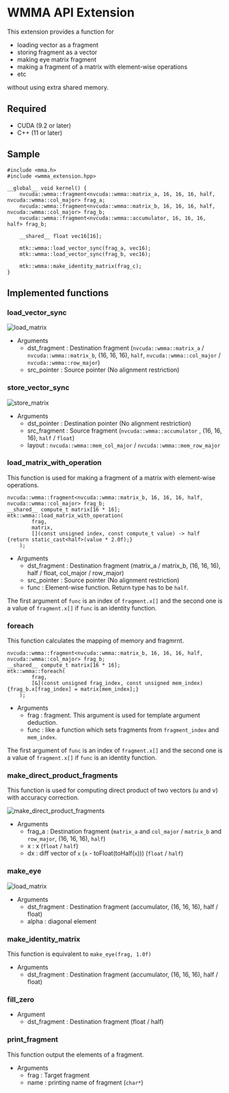 # WMMA API Extension

This extension provides a function for
- loading vector as a fragment
- storing fragment as a vector
- making eye matrix fragment
- making a fragment of a matrix with element-wise operations
- etc

without using extra shared memory.

## Required
- CUDA (9.2 or later)
- C++ (11 or later)

## Sample
```cuda
#include <mma.h>
#include <wmma_extension.hpp>

__global__ void kernel() {
	nvcuda::wmma::fragment<nvcuda::wmma::matrix_a, 16, 16, 16, half, nvcuda::wmma::col_major> frag_a;
	nvcuda::wmma::fragment<nvcuda::wmma::matrix_b, 16, 16, 16, half, nvcuda::wmma::col_major> frag_b;
	nvcuda::wmma::fragment<nvcuda::wmma::accumulator, 16, 16, 16, half> frag_b;

	__shared__ float vec16[16];

	mtk::wmma::load_vector_sync(frag_a, vec16);
	mtk::wmma::load_vector_sync(frag_b, vec16);

	mtk::wmma::make_identity_matrix(frag_c);
}
```

## Implemented functions
### load_vector_sync
![load_matrix](docs/load_vector-en.svg)
- Arguments
  - dst_fragment : Destination fragment (`nvcuda::wmma::matrix_a` / `nvcuda::wmma::matrix_b`, (16, 16, 16), `half`, `nvcuda::wmma::col_major` / `nvcuda::wmma::row_major`)
  - src_pointer  : Source pointer (No alignment restriction)

### store_vector_sync
![store_matrix](docs/store_vector-en.svg)
- Arguments
  - dst_pointer  : Destination pointer (No alignment restriction)
  - src_fragment : Source fragment (`nvcuda::wmma::accumulator` , (16, 16, 16), `half` / `float`)
  - layout       : `nvcuda::wmma::mem_col_major` / `nvcuda::wmma::mem_row_major`

### load_matrix_with_operation
This function is used for making a fragment of a matrix with element-wise operations.
```cuda
nvcuda::wmma::fragment<nvcuda::wmma::matrix_b, 16, 16, 16, half, nvcuda::wmma::col_major> frag_b;
__shared__ compute_t matrix[16 * 16];
mtk::wmma::load_matrix_with_operation(
		frag,
		matrix,
		[](const unsigned index, const compute_t value) -> half {return static_cast<half>(value * 2.0f);}
	);
```

- Arguments
  - dst_fragment : Destination fragment (matrix_a / matrix_b, (16, 16, 16), half / float, col_major / row_major)
  - src_pointer  : Source pointer (No alignment restriction)
  - func         : Element-wise function. Return type has to be `half`.

The first argument of `func` is an index of `fragment.x[]` and the second one is a value of `fragment.x[]` if `func` is an identity function.

### foreach
This function calculates the mapping of memory and fragmrnt.
```cuda
nvcuda::wmma::fragment<nvcuda::wmma::matrix_b, 16, 16, 16, half, nvcuda::wmma::col_major> frag_b;
__shared__ compute_t matrix[16 * 16];
mtk::wmma::foreach(
		frag,
		[&](const unsigned frag_index, const unsigned mem_index) {frag_b.x[frag_index] = matrix[mem_index];}
	);
```

- Arguments
  - frag         : fragment. This argument is used for template argument deduction.
  - func         : like a function which sets fragments from `fragment_index` and `mem_index`.

The first argument of `func` is an index of `fragment.x[]` and the second one is a value of `fragment.x[]` if `func` is an identity function.

### make_direct_product_fragments
This function is used for computing direct product of two vectors (u and v) with accuracy correction.

![make_direct_product_fragments](docs/make_direct_product_fragments-en.svg)

- Arguments
  - frag_a : Destination fragment (`matrix_a` and `col_major` / `matrix_b` and `row_major`, (16, 16, 16), `half`)
  - x      : x (`float` / `half`)
  - dx     : diff vector of `x` (`x` - toFloat(toHalf(`x`))) (`float` / `half`)

### make_eye
![load_matrix](docs/make_eye-en.svg)
- Arguments
  - dst_fragment : Destination fragment (accumulator, (16, 16, 16), half / float)
  - alpha : diagonal element

### make_identity_matrix
This function is equivalent to `make_eye(frag, 1.0f)`
- Arguments
  - dst_fragment : Destination fragment (accumulator, (16, 16, 16), half / float)

### fill_zero
- Argument
  - dst_fragment : Destination fragment (float / half)

### print_fragment
This function output the elements of a fragment.
- Arguments
  - frag : Target fragment
  - name : printing name of fragment (`char*`)
